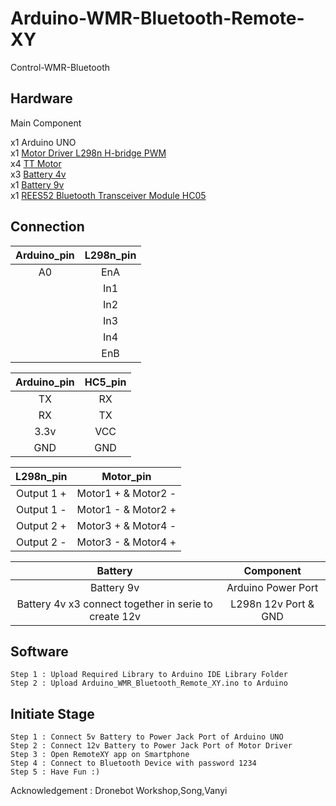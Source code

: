 # Arduino-WMR-Bluetooth-Remote-XY
Control-WMR-Bluetooth

## Hardware
Main Component

x1 Arduino UNO\
x1 [Motor Driver L298n H-bridge PWM](https://images-na.ssl-images-amazon.com/images/I/71kN49AetUL._SL1000_.jpg)\
x4 [TT Motor](https://images-na.ssl-images-amazon.com/images/I/418YctAC26L.jpg)\
x3 [Battery 4v](https://images-na.ssl-images-amazon.com/images/I/51bsYiilQvL._SL1100_.jpg)\
x1 [Battery 9v](https://images-na.ssl-images-amazon.com/images/I/61HWb-9fu5L._SL1500_.jpg)\
x1 [REES52 Bluetooth Transceiver Module HC05](https://images-na.ssl-images-amazon.com/images/I/61hSbYc%2BXeL._SL1100_.jpg)

## Connection

| Arduino_pin | L298n_pin |
| :---:       |     :---: |
|A0           |        EnA|
|             |        In1|
|             |        In2|
|             |        In3|
|             |        In4|
|             |        EnB|

|Arduino_pin  |    HC5_pin|
| :---:       |  :---:    |
|TX           |         RX|
|RX           |         TX|
|3.3v         |        VCC|
|GND          |        GND|

|L298n_pin    |  Motor_pin|
| :---:       |  :---:    |
|Output 1 +   |  Motor1 + & Motor2 -|
|Output 1 -   |  Motor1 - & Motor2 +|
|Output 2 +   |  Motor3 + & Motor4 -|
|Output 2 -   |  Motor3 - & Motor4 +|

|Battery      |  Component|
| :---:       |  :---:    |
|Battery 9v   |  Arduino Power Port|
|Battery 4v x3 connect together in serie to create 12v          |     L298n 12v Port & GND|
## Software
```
Step 1 : Upload Required Library to Arduino IDE Library Folder
Step 2 : Upload Arduino_WMR_Bluetooth_Remote_XY.ino to Arduino
```
## Initiate Stage
```
Step 1 : Connect 5v Battery to Power Jack Port of Arduino UNO
Step 2 : Connect 12v Battery to Power Jack Port of Motor Driver
Step 3 : Open RemoteXY app on Smartphone
Step 4 : Connect to Bluetooth Device with password 1234
Step 5 : Have Fun :)
```
Acknowledgement : Dronebot Workshop,Song,Vanyi
